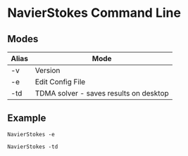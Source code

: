 # NavierStokes Command Line
## Modes
Alias|Mode
---|---
-v|Version
-e|Edit Config File
-td|TDMA solver - saves results on desktop

## Example
```commandline
NavierStokes -e
```

```commandline
NavierStokes -td
```

